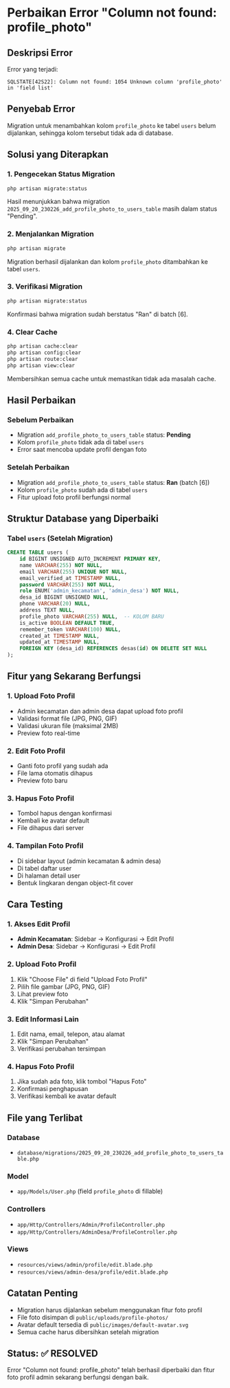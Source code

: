 # Perbaikan Error "Column not found: profile_photo"

## Deskripsi Error

Error yang terjadi:

```
SQLSTATE[42S22]: Column not found: 1054 Unknown column 'profile_photo' in 'field list'
```

## Penyebab Error

Migration untuk menambahkan kolom `profile_photo` ke tabel `users` belum dijalankan, sehingga kolom tersebut tidak ada di database.

## Solusi yang Diterapkan

### 1. Pengecekan Status Migration

```bash
php artisan migrate:status
```

Hasil menunjukkan bahwa migration `2025_09_20_230226_add_profile_photo_to_users_table` masih dalam status "Pending".

### 2. Menjalankan Migration

```bash
php artisan migrate
```

Migration berhasil dijalankan dan kolom `profile_photo` ditambahkan ke tabel `users`.

### 3. Verifikasi Migration

```bash
php artisan migrate:status
```

Konfirmasi bahwa migration sudah berstatus "Ran" di batch [6].

### 4. Clear Cache

```bash
php artisan cache:clear
php artisan config:clear
php artisan route:clear
php artisan view:clear
```

Membersihkan semua cache untuk memastikan tidak ada masalah cache.

## Hasil Perbaikan

### Sebelum Perbaikan

-   Migration `add_profile_photo_to_users_table` status: **Pending**
-   Kolom `profile_photo` tidak ada di tabel `users`
-   Error saat mencoba update profil dengan foto

### Setelah Perbaikan

-   Migration `add_profile_photo_to_users_table` status: **Ran** (batch [6])
-   Kolom `profile_photo` sudah ada di tabel `users`
-   Fitur upload foto profil berfungsi normal

## Struktur Database yang Diperbaiki

### Tabel `users` (Setelah Migration)

```sql
CREATE TABLE users (
    id BIGINT UNSIGNED AUTO_INCREMENT PRIMARY KEY,
    name VARCHAR(255) NOT NULL,
    email VARCHAR(255) UNIQUE NOT NULL,
    email_verified_at TIMESTAMP NULL,
    password VARCHAR(255) NOT NULL,
    role ENUM('admin_kecamatan', 'admin_desa') NOT NULL,
    desa_id BIGINT UNSIGNED NULL,
    phone VARCHAR(20) NULL,
    address TEXT NULL,
    profile_photo VARCHAR(255) NULL,  -- KOLOM BARU
    is_active BOOLEAN DEFAULT TRUE,
    remember_token VARCHAR(100) NULL,
    created_at TIMESTAMP NULL,
    updated_at TIMESTAMP NULL,
    FOREIGN KEY (desa_id) REFERENCES desas(id) ON DELETE SET NULL
);
```

## Fitur yang Sekarang Berfungsi

### 1. Upload Foto Profil

-   Admin kecamatan dan admin desa dapat upload foto profil
-   Validasi format file (JPG, PNG, GIF)
-   Validasi ukuran file (maksimal 2MB)
-   Preview foto real-time

### 2. Edit Foto Profil

-   Ganti foto profil yang sudah ada
-   File lama otomatis dihapus
-   Preview foto baru

### 3. Hapus Foto Profil

-   Tombol hapus dengan konfirmasi
-   Kembali ke avatar default
-   File dihapus dari server

### 4. Tampilan Foto Profil

-   Di sidebar layout (admin kecamatan & admin desa)
-   Di tabel daftar user
-   Di halaman detail user
-   Bentuk lingkaran dengan object-fit cover

## Cara Testing

### 1. Akses Edit Profil

-   **Admin Kecamatan**: Sidebar → Konfigurasi → Edit Profil
-   **Admin Desa**: Sidebar → Konfigurasi → Edit Profil

### 2. Upload Foto Profil

1. Klik "Choose File" di field "Upload Foto Profil"
2. Pilih file gambar (JPG, PNG, GIF)
3. Lihat preview foto
4. Klik "Simpan Perubahan"

### 3. Edit Informasi Lain

1. Edit nama, email, telepon, atau alamat
2. Klik "Simpan Perubahan"
3. Verifikasi perubahan tersimpan

### 4. Hapus Foto Profil

1. Jika sudah ada foto, klik tombol "Hapus Foto"
2. Konfirmasi penghapusan
3. Verifikasi kembali ke avatar default

## File yang Terlibat

### Database

-   `database/migrations/2025_09_20_230226_add_profile_photo_to_users_table.php`

### Model

-   `app/Models/User.php` (field `profile_photo` di fillable)

### Controllers

-   `app/Http/Controllers/Admin/ProfileController.php`
-   `app/Http/Controllers/AdminDesa/ProfileController.php`

### Views

-   `resources/views/admin/profile/edit.blade.php`
-   `resources/views/admin-desa/profile/edit.blade.php`

## Catatan Penting

-   Migration harus dijalankan sebelum menggunakan fitur foto profil
-   File foto disimpan di `public/uploads/profile-photos/`
-   Avatar default tersedia di `public/images/default-avatar.svg`
-   Semua cache harus dibersihkan setelah migration

## Status: ✅ RESOLVED

Error "Column not found: profile_photo" telah berhasil diperbaiki dan fitur foto profil admin sekarang berfungsi dengan baik.
